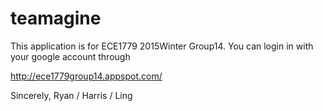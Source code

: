# teamagine


This application is for ECE1779 2015Winter Group14.
You can login in with your google account through

http://ece1779group14.appspot.com/

Sincerely,
Ryan / Harris / Ling
